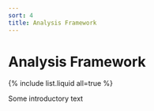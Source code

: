 ```yaml
---
sort: 4
title: Analysis Framework
---
```


# Analysis Framework

{% include list.liquid all=true %}

Some introductory text

